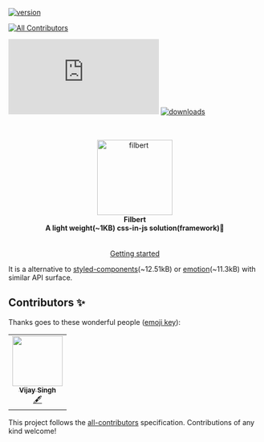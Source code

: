 [![version](https://img.shields.io/npm/v/@filbert-js/core)](https://www.npmjs.com/package/@filbert-js/core)
<!-- ALL-CONTRIBUTORS-BADGE:START - Do not remove or modify this section -->
[![All Contributors](https://img.shields.io/badge/all_contributors-1-orange.svg?style=flat-square)](#contributors-)
<!-- ALL-CONTRIBUTORS-BADGE:END -->
[![gzip size](https://img.badgesize.io/https://unpkg.com/@filbert-js/core@latest/dist/index.es.js?compression=gzip)](https://unpkg.com/@filbert-js/core)
[![downloads](https://img.shields.io/npm/dw/@filbert-js/core)](https://www.npmjs.com/package/@filbert-js/core)

<p align="center">
 <br/>
  <br/>
  <img src="https://i.imgur.com/kneuDIt.png" width="150" alt="filbert" />
  <br/>
  <b>Filbert</b>
  <br/>
  <b>A light weight(~1KB) css-in-js solution(framework)🎨</b>
   <br/>
    <br/>
     <br/>
  <a href="https://filbert-js.vercel.app/">Getting started</a> 
</p>

It is a alternative to [styled-components](https://github.com/styled-components/styled-components)(~12.51kB) or [emotion](https://github.com/emotion-js/emotion)(~11.3kB) with similar API surface.

## Contributors ✨

Thanks goes to these wonderful people ([emoji key](https://allcontributors.org/docs/en/emoji-key)):

<!-- ALL-CONTRIBUTORS-LIST:START - Do not remove or modify this section -->
<!-- prettier-ignore-start -->
<!-- markdownlint-disable -->
<table>
  <tr>
    <td align="center"><a href="https://github.com/Darth-koder007"><img src="https://avatars2.githubusercontent.com/u/9719845?v=4" width="100px;" alt=""/><br /><sub><b>Vijay Singh</b></sub></a><br /><a href="#content-Darth-koder007" title="Content">🖋</a></td>
  </tr>
</table>

<!-- markdownlint-enable -->
<!-- prettier-ignore-end -->
<!-- ALL-CONTRIBUTORS-LIST:END -->

This project follows the [all-contributors](https://github.com/all-contributors/all-contributors) specification. Contributions of any kind welcome!